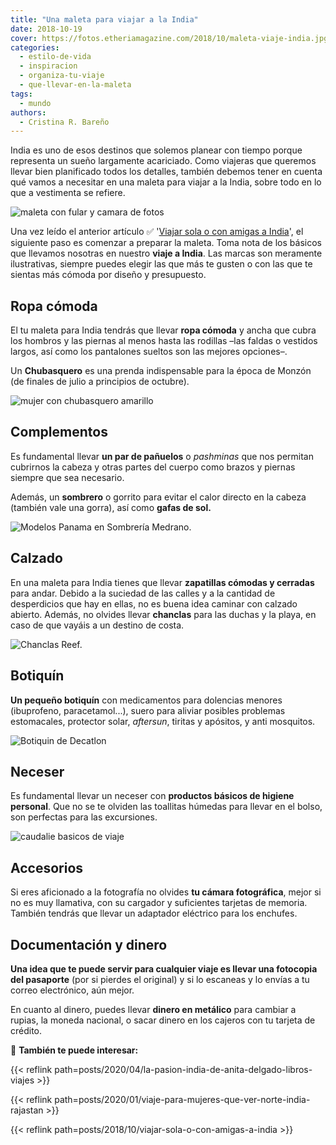 ```yaml
---
title: "Una maleta para viajar a la India"
date: 2018-10-19
cover: https://fotos.etheriamagazine.com/2018/10/maleta-viaje-india.jpg
categories: 
  - estilo-de-vida
  - inspiracion
  - organiza-tu-viaje
  - que-llevar-en-la-maleta
tags: 
  - mundo
authors: 
  - Cristina R. Bareño
---
```


India es uno de esos destinos que solemos planear con tiempo porque representa un sueño 
largamente acariciado. Como viajeras que queremos llevar bien planificado todos los 
detalles, también debemos tener en cuenta qué vamos a necesitar en una maleta para 
viajar a la India, sobre todo en lo que a vestimenta se refiere. 

![maleta con fular y camara de fotos](https://fotos.etheriamagazine.com/2018/10/maleta-viaje-india.jpg "Planifica tu maleta a la India con tiempo suficiente para que no te falte de nada.")

Una vez leído el anterior artículo ✅ '[Viajar sola o con amigas a 
India](http://etheriamagazine.com/2018/10/19/viajar-sola-o-con-amigas-a-india/)', el 
siguiente paso es comenzar a preparar la maleta. Toma nota de los básicos que llevamos 
nosotras en nuestro **viaje a India**. Las marcas son meramente ilustrativas, siempre 
puedes elegir las que más te gusten o con las que te sientas más cómoda por diseño y 
presupuesto. 

## Ropa cómoda

El tu maleta para India tendrás que llevar **ropa cómoda** y ancha que cubra los hombros 
y las piernas al menos hasta las rodillas –las faldas o vestidos largos, así como los 
pantalones sueltos son las mejores opciones–. 

Un **Chubasquero** es una prenda indispensable para la época de Monzón (de finales de 
julio a principios de octubre). 

![mujer con chubasquero amarillo](https://fotos.etheriamagazine.com/2018/10/chubasquero-hm.jpg "Chubasquero H&M.")

## Complementos

Es fundamental llevar **un par de pañuelos** o _pashminas_ que nos permitan cubrirnos la 
cabeza y otras partes del cuerpo como brazos y piernas siempre que sea necesario. 

Además, un **sombrero** o gorrito para evitar el calor directo en la cabeza (también 
vale una gorra), así como **gafas de sol.** 

![Modelos Panama en Sombrería Medrano.](https://fotos.etheriamagazine.com/2018/10/sombreria-medrano-panama.jpg "Modelos Panama en Sombrería Medrano.")

## Calzado

En una maleta para India tienes que llevar **zapatillas cómodas y cerradas** para andar. 
Debido a la suciedad de las calles y a la cantidad de desperdicios que hay en ellas, no 
es buena idea caminar con calzado abierto. Además, no olvides llevar **chanclas** para 
las duchas y la playa, en caso de que vayáis a un destino de costa. 

![Chanclas Reef.](https://fotos.etheriamagazine.com/2018/10/chanclas-reef.jpg "Chanclas Reef.")

## Botiquín

**Un pequeño botiquín** con medicamentos para dolencias menores (ibuprofeno, 
paracetamol...), suero para aliviar posibles problemas estomacales, protector solar, 
_aftersun_, tiritas y apósitos, y anti mosquitos. 

![Botiquin de Decatlon](https://fotos.etheriamagazine.com/2018/10/botiquin-viaje-decatlon.jpg "Botiquín de Decatlon.")

## Neceser

Es fundamental llevar un neceser con **productos básicos de higiene personal**. Que no 
se te olviden las toallitas húmedas para llevar en el bolso, son perfectas para las 
excursiones. 

![caudalie basicos de viaje](https://fotos.etheriamagazine.com/2018/10/neceser-viaje-caudalie.jpg "Básicos de viaje de Caudalie.")

## Accesorios

Si eres aficionado a la fotografía no olvides **tu cámara fotográfica**, mejor si no es 
muy llamativa, con su cargador y suficientes tarjetas de memoria. También tendrás que 
llevar un adaptador eléctrico para los enchufes. 

## Documentación y dinero

**Una idea que te puede servir para cualquier viaje es llevar una fotocopia del 
pasaporte** (por si pierdes el original) y si lo escaneas y lo envías a tu correo 
electrónico, aún mejor. 

En cuanto al dinero, puedes llevar **dinero en metálico** para cambiar a rupias, la 
moneda nacional, o sacar dinero en los cajeros con tu tarjeta de crédito. 

📌 **También te puede interesar:** 

{{< reflink path=posts/2020/04/la-pasion-india-de-anita-delgado-libros-viajes >}} 

{{< reflink path=posts/2020/01/viaje-para-mujeres-que-ver-norte-india-rajastan >}} 

{{< reflink path=posts/2018/10/viajar-sola-o-con-amigas-a-india >}}
